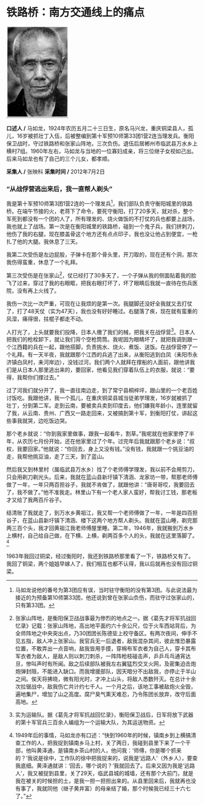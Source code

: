 # 铁路桥：南方交通线上的痛点

![马如龙](./../../assets/nobody45.JPG)

**口述人 /** 马如龙，1924年农历五月二十三日生，原名马兴龙，重庆铜梁县人，孤儿，16岁被抓壮丁入伍，后被整编到第十军预10师第33团1营2连当理发兵。衡阳保卫战时，守过铁路桥和张家山阵地，三次负伤。退伍后居郴州市临武县万水乡上横村7组。1960年左右，马如龙与当地的一位寡妇成亲，将三位继子女视如己出。后来马如龙也有了自己的三个儿女，都孝顺。

**采集人 /** 张映科 **采集时间 /** 2012年7月2日

### “从战俘营逃出来后，我一直帮人剃头”

我是第十军预10师第3团1营2连的一个理发兵[^16]，我们部队负责守衡阳城里的铁路桥。在端午节接的火，老蒋下了命令，要死守衡阳，打了20多天，就对杀，整个军死到都没有一个团的人了，所有理发的、烧火做饭的不打仗的兵也都要上战场，我也就上了战场。第一次是在衡阳城里的铁路桥，碰到一个鬼子兵，我们拼刺刀，他伤了我的右腿，现在膝盖骨这个地方还有点点印子，我也没让他占到便宜，一枪扎了他的大腿。我休息了三天。

我第二次受伤是左边屁股，子弹卡在那个骨头里，开刀取的，现在还有个洞，那次我伤得蛮重，休息了一个礼拜。

第三次受伤是在张家山[^17]，仗已经打了30多天了，一个子弹从我的侧面贴着我的脸飞了过来，穿过了我的右眼眶，把我右眼打坏了，坏了眼睛后我就一直待在伤兵医院，没有再上火线了。

我伤一次比一次严重，可现在让我烦的是第一次。我腿脚还没好全我就又去打仗了，打了48天仗（实为47天），我也没有好好睡过。右腿落了疾，现在就有蛮重的风湿，痛得很，拄棍子都走不动。

人打光了，上头就要我们投降，日本人缴了我们的械，把我关在战俘营[^18]。日本人把我们的枪栓卸下，就让我们背个空枪筒筒。我呢因为眼睛坏了，就把我调到跟一个江西籍的兵在一起，跟他搭脚，负责挑水、烧火、煮饭、送饭。在战俘营停了一个礼拜。有一天半夜，我就跟那个江西的兵逃了出来，从衡阳逃到白凤（耒阳市永济镇白凤村，耒河岸边），没钱过河，我们两个人就拜在撑船的人面前，跟他讲我们是从日本人那里逃出来的，要回家，他看见我们穿着队伍上的衣服，就说：“要得，我帮你们撑过去。”

过了河我们就分开了，我一直往南边走，到了常宁县桐梓坪，跟山里的一个老百姓讨饭吃。我跟他讲，我一个孤儿，在重庆铜梁县城当徒弟学理发，16岁就被抓了壮丁，分到第二军。走到云南，要被卖兵卖到印度去，他们嫌我年龄小，连里就留了我，从云南、贵州、广西又一路走回来，又被搞到第十军，到衡阳打仗，讲起这些事我就哭，边吃饭边哭。

那个老乡就说：“你到我家里做事，跟我一起看牛，割草。”我呢就在他家里停了半年，从农历七月份开始，还在他家里过了个年。过完年后我就跟那个老乡说：“叔权，我要回家。”他就说：“你回去，身上又没有钱。”没有钱，我就跟一个挑豆油的走，我帮他挑豆油，走了三天，到了蓝山。

然后我又到林里村（属临武县万水乡）找了个老师傅学理发，我以前不会用剪刀，只会用剃刀剃光头。后来，我就在蓝山县新圩镇下清涵、龙家坊一带，帮那老师傅做了一年，一年只两百担谷子，我就不肯做了，就跟他讲：“唐哥哥哎，我要回去了，我不做了。”他不准我走。林里山下有一个老人家人蛮好，帮我讨工钱，那老板才又给了我两百斤谷子。

结清账了我就走了，到万水乡黄祖江，我又帮一个老师傅做了一年，一年是四百担谷子，在蓝山县新圩镇下清涵、楼下这两个地方帮人剃头。我就在蓝山睡，剃完那两三百个头，我才回黄祖江我老师傅屋里睡。第二年，1946年，我就搬到万水乡上横村，自己给自己做，在下横、上横，剃两百多个人的头，我就在这里落脚了。[^19]

1963年我回过铜梁，经过衡阳时，我还到铁路桥那里看了一下，铁路桥又有了。我回了铜梁，两个姐姐早嫁人了，我们相互也都不认得，我以后就再也没有回过铜梁。

[^16]: 马如龙说他的番号为第3团应有误，当时驻守衡阳的没有第3团。与此说法最为接近的为预备第10师第33团，他还说到曾在张家山负伤，而驻守过张家山的，只有第33团。

[^17]: 张家山阵地，是衡阳保卫战战事最为惨烈的地点之一。据《葛先才将军抗战回忆录》记载：张家山阵地，高出地平面约六十余公尺，位于火车西站背后，为全师阵地之中央突出点，乃30团团长陈德坒上校守备区。有两次夜间，伸手不见五指，敌人冲上张家山。我官兵无一后退者，敌我混杂其间，彼此惟恐暴露位置，不敢弄出一点音响，敌我皆用手摸，穿棉布军衣者为自己人，穿卡其布军衣者为敌人，是敌人则以刺刀刺杀，一阵阵枪枝碰击声，乒乒乓乓通宵达旦，惨叫声时有所闻。敌之后续部队被我左右翼猛烈交叉火网，及密集迫击炮炮弹封阻，不能进入缺口。而我增援部队，因天暗分不出敌我，亦停止于半山之间。俟天将拂晓，微有阳光时，才冲上山头，将敌人悉数歼灭。在总计十余次拉锯战中，敌我伤亡共计约七千人。一个月之后，该地工事被敌炮火全毁，遍地集尸，增加了山之高度。腐尸臭气熏天难忍，乃令陈团长放弃，改守后面高地。

[^18]: 实为运输队。据《葛先才将军抗战回忆录》，衡阳保卫战后，日军将放下武器的第十军官兵三百余人编组为一个运输大队，为其运送物资。

[^19]: 1949年后的事情，马如龙亦有口述：“快到1960年的时候，镇南乡到上横搞清查工作的人，把我捉到镇南乡马上村，关了两日，我碰到县里下来了一个干部，他叫黄泽通，是镇南乡茶山村的人，他问我：‘师傅，你是哪个抓来的？’我说是徐中，工作队的徐中把我捉来的，说我是‘远路人’（外乡人），要查我底细。黄泽通就讲：‘回去，哪个说的？’我就回去了。后来又因为我是‘远路人’，我又被捉到县里，关了29天，临武县城的城墙，还有那个大前门，就是我在被关的时候担的土，是我一担一担担出来的。从县里回来后，我就再也没有事了，我就同他（继子黄井富）的母亲结了婚，那个时候我已经三十六七了。”